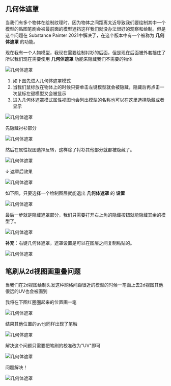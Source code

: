 ## 几何体遮罩

当我们有多个物体在绘制纹理时，因为物体之间距离太近导致我们要绘制其中一个模型的贴图笔刷会被最前面的模型遮挡这样我们就没办法很好的观察和绘制。但是这个问题在 Substance Painter 2021中解决了，在这个版本中有一个被称为 __几何体遮罩__ 的功能。

现在我有一个人物模型，我现在需要绘制衬衫的后面，但是现在后面被外套挡住了所以我们现在需要使用 __几何体遮罩__ 功能来隐藏我们不需要的物体

![几何体遮罩](./Images/几何体遮罩-1.png)

1. 如下图先进入几何体遮罩模式
2. 当我们鼠标放在物体上的时候只要单击左键模型就会被隐藏，隐藏后再点击一次鼠标左键模型又会被显示
3. 进入几何体遮罩模式属性视图也会列出模型的名称也可以在这里选择隐藏或者显示

![几何体遮罩](./Images/几何体遮罩-2.png)

先隐藏衬衫部分

![几何体遮罩](./Images/几何体遮罩-3.png)

然后在属性视图选择反转，这样除了衬衫其他部分就都被隐藏了。

![几何体遮罩](./Images/几何体遮罩-4.png)

↓ 遮罩后效果

![几何体遮罩](./Images/几何体遮罩-5.png)

如下图，只要选择一个绘制图层就能退出 __几何体遮罩__ 的 __设置__

![几何体遮罩](./Images/几何体遮罩-6.png)

最后一步就是隐藏遮罩部分，我们只需要打开右上角的隐藏按钮就能隐藏其余的模型了。

![几何体遮罩](./Images/几何体遮罩-7.png)

__补充__：右键几何体遮罩，遮罩设置是可以在图层之间复制粘贴的。

![几何体遮罩](./Images/几何体遮罩-8.png)

## 笔刷从2d视图画重叠问题

当我们在2d视图绘制头发这种网格间距很近的模型的时候一笔画上去2d视图其他很远的UV也会被画到

我将在下图红圈圈起来的位置画一笔

![几何体遮罩](./Images/绘制重叠-1.webp)

结果其他位置的uv也同样出现了笔触

![几何体遮罩](./Images/绘制重叠-2.webp)

解决这个问题只需要把笔刷的校准改为"UV"即可

![几何体遮罩](./Images/绘制重叠-3.webp)

问题解决！

![几何体遮罩](./Images/绘制重叠-4.webp)